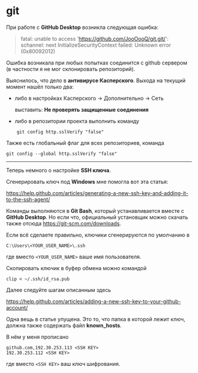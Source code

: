 # git

При работе с **GitHub Desktop** возникла следующая ошибка:
>fatal: unable to access 'https://github.com/JooOooQ/git.git/': schannel: next InitializeSecurityContext failed: Unknown error (0x80092012)

Ошибка возникала при любых попытках соединится с github сервером (в частности я не мог склонировать репозиторий).

Выяснилось, что дело в **антивирусе Касперского**. Выхода на текущий момент нашёл только два:
- либо в настройках Касперского -> Дополнительно -> Сеть

    выставить: **Не проверять защищенные соединения**
- либо в репозитории проекта выполнить команду
```shell    
    git config http.sslVerify "false"
```

Также есть глобальный флаг для всех репозиториев, команда
```shell
git config --global http.sslVerify "false"
```
-----------------------------
Теперь немного о настройке **SSH ключа**.

Сгенерировать ключ под **Windows** мне помогла вот эта статья:

https://help.github.com/articles/generating-a-new-ssh-key-and-adding-it-to-the-ssh-agent/

Команды выполняются в **Git Bash**, который устанавливается вместе с **GitHub Desktop**. Но если что, официальный установщик можно скачать также отсюда https://git-scm.com/downloads.

Если всё сделаете правильно, ключики сгенерируются по умолчанию в
```
C:\Users\<YOUR_USER_NAME>\.ssh
```
где вместо `<YOUR_USER_NAME>` ваше имя пользователя.

Скопировать ключик в буфер обмена можно командой
```shell
clip < ~/.ssh/id_rsa.pub
```

Далее следуйте шагам описанным здесь

https://help.github.com/articles/adding-a-new-ssh-key-to-your-github-account/

Одна вещь в статье упущена. Это то, что папка в которой лежит ключ, должна также содержать файл **known_hosts**.

В нём у меня прописано
```
github.com,192.30.253.113 <SSH KEY>
192.30.253.112 <SSH KEY>
```
где вместо `<SSH KEY>` ваш ключ шифрования.
